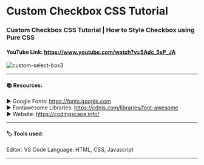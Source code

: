 # Custom Checkbox CSS Tutorial
### Custom Checkbox CSS Tutorial | How to Style Checkbox using Pure CSS

#### YouTube Link: https://www.youtube.com/watch?v=5Adc_5xP_JA
![custom-select-box3](https://user-images.githubusercontent.com/98970815/194723703-0c63781f-b8d7-4fed-9441-2828e7821f5c.png)


------------------------------------------------------------------------

#### 📚 Resources:
▶️ Google Fonts: https://fonts.google.com </br>
▶️ Fontawesome Libraries: https://cdnjs.com/libraries/font-awesome </br>
▶️ Website: https://codingscape.info/



----------------------------------------------------------------------------
#### 🏷️ Tools used:

Editor: VS Code
Language: HTML, CSS, Javascript

----------------------------------------------------------------------------
